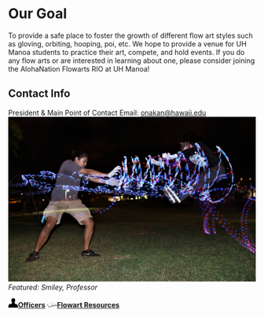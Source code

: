# Our Goal
To provide a safe place to foster the growth of different flow art styles such as gloving, orbiting, hooping, poi, etc.  We hope to provide a venue for UH Manoa students to practice their art, compete, and hold events.  If you do any flow arts or are interested in learning about one, please consider joining the AlohaNation Flowarts RIO at UH Manoa!

## Contact Info
President & Main Point of Contact Email: onakan@hawaii.edu
<img class="ui right floated rounded image" src="chetxprof.jpg" width="700">
                                            _Featured: Smiley, Professor_
                                            
<img src="profilepic.png" width="20">**[Officers](officers.md)**     <img src="book.png" width="20">**[Flowart Resources](flowresources.md)**     
                                           


